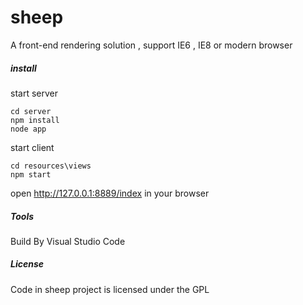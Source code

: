 # sheep
A front-end rendering solution , support IE6 , IE8 or modern browser

##### install

start server
```shell
cd server
npm install
node app
```

start client
```shell
cd resources\views
npm start
```

open http://127.0.0.1:8889/index in your browser 

##### Tools

Build By Visual Studio Code

##### License

Code in sheep project is licensed under the GPL